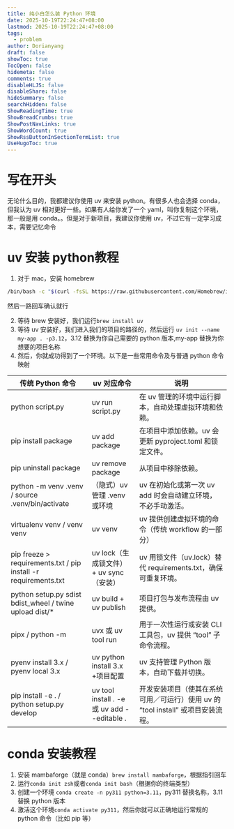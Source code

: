 ```yaml
---
title: 纯小白怎么装 Python 环境
date: 2025-10-19T22:24:47+08:00
lastmod: 2025-10-19T22:24:47+08:00
tags:
  - problem
author: Dorianyang
draft: false
showToc: true
TocOpen: false
hidemeta: false
comments: true
disableHLJS: false
disableShare: false
hideSummary: false
searchHidden: false
ShowReadingTime: true
ShowBreadCrumbs: true
ShowPostNavLinks: true
ShowWordCount: true
ShowRssButtonInSectionTermList: true
UseHugoToc: true
---
```

# 写在开头
无论什么目的，我都建议你使用 uv 来安装 python。有很多人也会选择 conda，但我认为 uv 相对更好一些。如果有人给你发了一个 yaml，叫你复制这个环境，那一般是用 conda。。但是对于新项目，我建议你使用 uv，不过它有一定学习成本，需要记忆命令

# uv 安装 python教程
1. 对于 mac，安装 homebrew
```zsh
/bin/bash -c "$(curl -fsSL https://raw.githubusercontent.com/Homebrew/install/HEAD/install.sh)"
```
然后一路回车确认就行

2. 等待 brew 安装好，我们运行`brew install uv`
3. 等待 uv 安装好，我们进入我们的项目的路径的，然后运行 `uv init --name my-app . -p3.12`，3.12 替换为你自己需要的 python 版本,my-app 替换为你想要的项目名称
4. 然后，你就成功得到了一个环境。以下是一些常用命令及与普通 python 命令映射

|**传统 Python 命令**|**uv 对应命令**|**说明**|
|---|---|---|
|python script.py|uv run script.py|在 uv 管理的环境中运行脚本，自动处理虚拟环境和依赖。|
|pip install package|uv add package|在项目中添加依赖。uv 会更新 pyproject.toml 和锁定文件。|
|pip uninstall package|uv remove package|从项目中移除依赖。|
|python -m venv .venv / source .venv/bin/activate|（隐式）uv 管理 .venv 或环境|uv 在初始化或第一次 uv add 时会自动建立环境，不必手动激活。|
|virtualenv venv / venv venv|uv venv|uv 提供创建虚拟环境的命令（传统 workflow 的一部分）|
|pip freeze > requirements.txt / pip install -r requirements.txt|uv lock（生成锁文件） + uv sync（安装）|uv 用锁文件（uv.lock）替代 requirements.txt，确保可重复环境。|
|python setup.py sdist bdist_wheel / twine upload dist/*|uv build + uv publish|项目打包与发布流程由 uv 提供。|
|pipx <tool> / python -m <tool>|uvx <tool> 或 uv tool run <tool>|用于一次性运行或安装 CLI 工具包，uv 提供 “tool” 子命令流程。|
|pyenv install 3.x / pyenv local 3.x|uv python install 3.x +项目配置|uv 支持管理 Python 版本，自动下载并切换。|
|pip install -e . / python setup.py develop|uv tool install . -e 或 uv add --editable .|开发安装项目（使其在系统可用／可运行）使用 uv 的 “tool install” 或项目安装流程。|

# conda 安装教程
1. 安装 mambaforge（就是 conda）`brew install mambaforge`，根据指引回车
2. 运行`conda init zsh`或者`conda init bash`（根据你的终端类型）
3. 创建一个环境 `conda create -n py311 python=3.11`，py311 替换名称，3.11 替换 python 版本
4. 激活这个环境`conda activate py311`，然后你就可以正确地运行常规的 python 命令（比如 pip 等）
